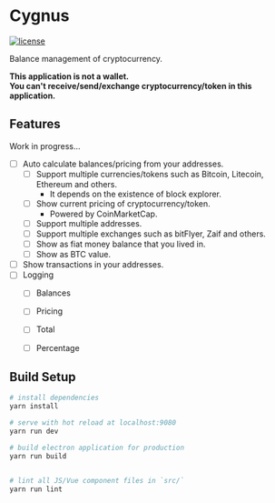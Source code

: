 # Cygnus
[![license](https://img.shields.io/github/license/mika-f/Cygnus.svg?style=flat-square)](./LICENSE)

Balance management of cryptocurrency.

**This application is not a wallet.**  
**You can't receive/send/exchange cryptocurrency/token in this application.**


## Features

Work in progress...

* [ ] Auto calculate balances/pricing from your addresses.
  * [ ] Support multiple currencies/tokens such as Bitcoin, Litecoin, Ethereum and others.
    * It depends on the existence of block explorer.
  * [ ] Show current pricing of cryptocurrency/token.
    * Powered by CoinMarketCap.
  * [ ] Support multiple addresses.
  * [ ] Support multiple exchanges such as bitFlyer, Zaif and others.
  * [ ] Show as fiat money balance that you lived in.
  * [ ] Show as BTC value.
* [ ] Show transactions in your addresses.
* [ ] Logging
  * [ ] Balances
  * [ ] Pricing
  * [ ] Total
  * [ ] Percentage


## Build Setup

``` bash
# install dependencies
yarn install

# serve with hot reload at localhost:9080
yarn run dev

# build electron application for production
yarn run build


# lint all JS/Vue component files in `src/`
yarn run lint

```